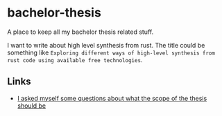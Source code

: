 # bachelor-thesis

A place to keep all my bachelor thesis related stuff.

I want to write about high level synthesis from rust. The title could be something like `Exploring different ways of high-level synthesis from rust code using available free technologies`.

## Links

- [I asked myself some questions about what the scope of the thesis should be](questions-about-scope.md)
